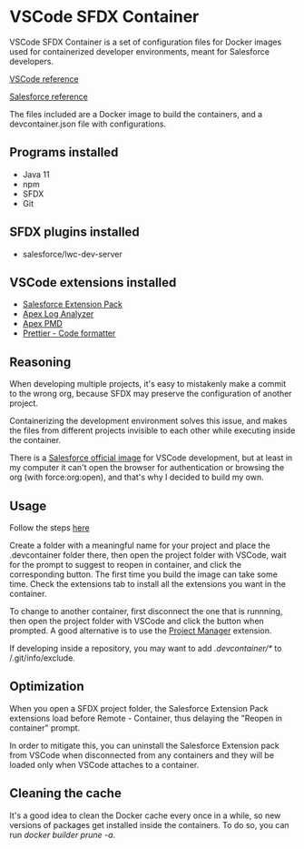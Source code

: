 # VSCode SFDX Container

VSCode SFDX Container is a set of configuration files for Docker images used for containerized developer environments, meant for Salesforce developers.

[VSCode reference](https://code.visualstudio.com/docs/remote/containers)

[Salesforce reference](https://developer.salesforce.com/tools/vscode/en/user-guide/remote-development/)

The files included are a Docker image to build the containers, and a devcontainer.json file with configurations.


## Programs installed

- Java 11
- npm
- SFDX
- Git

## SFDX plugins installed

- salesforce/lwc-dev-server

## VSCode extensions installed

- [Salesforce Extension Pack](https://marketplace.visualstudio.com/items?itemName=salesforce.salesforcedx-vscode)
- [Apex Log Analyzer](https://marketplace.visualstudio.com/items?itemName=financialforce.lana)
- [Apex PMD](https://marketplace.visualstudio.com/items?itemName=chuckjonas.apex-pmd)
- [Prettier - Code formatter](https://marketplace.visualstudio.com/items?itemName=esbenp.prettier-vscode)


## Reasoning
When developing multiple projects, it's easy to mistakenly make a commit to the wrong org, because SFDX may preserve the configuration of another project.

Containerizing the development environment solves this issue, and makes the files from different projects invisible to each other while executing inside the container.

There is a [Salesforce official image](https://hub.docker.com/r/salesforce/salesforcedx)  for VSCode development, but at least in my computer it can't open the browser for authentication or browsing the org (with force:org:open), and that's why I decided to build my own.

## Usage

Follow the steps [here](https://code.visualstudio.com/docs/remote/containers)

Create a folder with a meaningful name for your project and place the .devcontainer folder there, then open the project folder with VSCode, wait for the prompt to suggest to reopen in container, and click the corresponding button. The first time you build the image can take some time. Check the extensions tab to install all the extensions you want in the container.

To change to another container, first disconnect the one that is runnning, then open the project folder with VSCode and click the button when prompted. A good alternative is to use the [Project Manager](https://marketplace.visualstudio.com/items?itemName=alefragnani.project-manager) extension.

If developing inside a repository, you may want to add *.devcontainer/\** to /.git/info/exclude.

## Optimization

When you open a SFDX project folder, the Salesforce Extension Pack extensions load before Remote - Container, thus delaying the "Reopen in container" prompt.

In order to mitigate this, you can uninstall the Salesforce Extension pack from VSCode when disconnected from any containers and they will be loaded only when VSCode attaches to a container.

## Cleaning the cache

It's a good idea to clean the Docker cache every once in a while, so new versions of packages get installed inside the containers. To do so, you can run *docker builder prune -a*.

